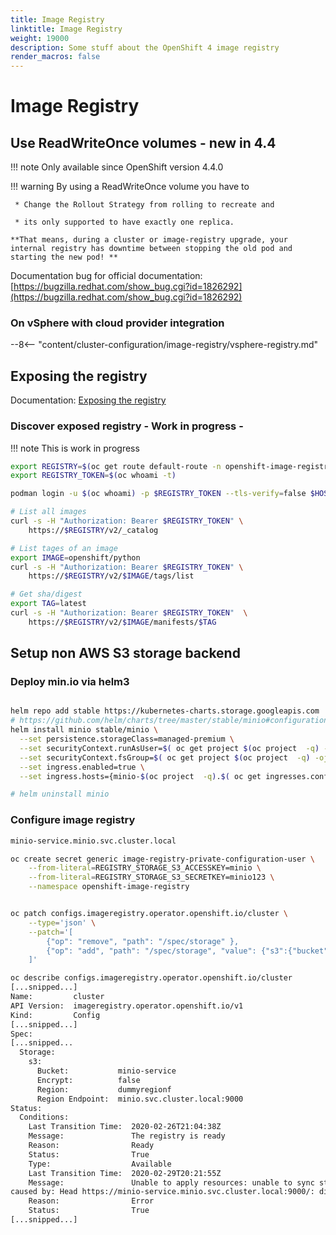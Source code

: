 ```yaml
---
title: Image Registry
linktitle: Image Registry
weight: 19000
description: Some stuff about the OpenShift 4 image registry
render_macros: false
---
```

# Image Registry

## Use ReadWriteOnce volumes - new in 4.4

!!! note
    Only available since OpenShift version 4.4.0

!!! warning
    By using a ReadWriteOnce volume you have to

     * Change the Rollout Strategy from rolling to recreate and

     * its only supported to have exactly one replica.

    **That means, during a cluster or image-registry upgrade, your internal registry has downtime between stopping the old pod and starting the new pod! **

Documentation bug for official documentation: [https://bugzilla.redhat.com/show_bug.cgi?id=1826292](https://bugzilla.redhat.com/show_bug.cgi?id=1826292)

### On vSphere with cloud provider integration

--8<-- "content/cluster-configuration/image-registry/vsphere-registry.md"

## Exposing the registry

Documentation: [Exposing the registry
](https://docs.openshift.com/container-platform/4.3/registry/securing-exposing-registry.html)

### Discover exposed registry - Work in progress -

!!! note
    This is work in progress

```bash
export REGISTRY=$(oc get route default-route -n openshift-image-registry --template='{{ .spec.host }}')
export REGISTRY_TOKEN=$(oc whoami -t)

podman login -u $(oc whoami) -p $REGISTRY_TOKEN --tls-verify=false $HOST

# List all images
curl -s -H "Authorization: Bearer $REGISTRY_TOKEN" \
    https://$REGISTRY/v2/_catalog

# List tages of an image
export IMAGE=openshift/python
curl -s -H "Authorization: Bearer $REGISTRY_TOKEN" \
    https://$REGISTRY/v2/$IMAGE/tags/list

# Get sha/digest
export TAG=latest
curl -s -H "Authorization: Bearer $REGISTRY_TOKEN"  \
    https://$REGISTRY/v2/$IMAGE/manifests/$TAG
```

## Setup non AWS S3 storage backend

### Deploy min.io via helm3

```bash

helm repo add stable https://kubernetes-charts.storage.googleapis.com
# https://github.com/helm/charts/tree/master/stable/minio#configuration
helm install minio stable/minio \
  --set persistence.storageClass=managed-premium \
  --set securityContext.runAsUser=$( oc get project $(oc project  -q) -ojsonpath='{.metadata.annotations.openshift\.io/sa\.scc\.uid-range}' | cut -f1 -d '/' ) \
  --set securityContext.fsGroup=$( oc get project $(oc project  -q) -ojsonpath='{.metadata.annotations.openshift\.io/sa\.scc\.supplemental-groups}' | cut -f1 -d '/' ) \
  --set ingress.enabled=true \
  --set ingress.hosts={minio-$(oc project  -q).$( oc get ingresses.config.openshift.io/cluster -o jsonpath="{.spec.domain}" )}

# helm uninstall minio

```

### Configure image registry

```bash
minio-service.minio.svc.cluster.local

oc create secret generic image-registry-private-configuration-user \
    --from-literal=REGISTRY_STORAGE_S3_ACCESSKEY=minio \
    --from-literal=REGISTRY_STORAGE_S3_SECRETKEY=minio123 \
    --namespace openshift-image-registry


oc patch configs.imageregistry.operator.openshift.io/cluster \
    --type='json' \
    --patch='[
        {"op": "remove", "path": "/spec/storage" },
        {"op": "add", "path": "/spec/storage", "value": {"s3":{"bucket": "minio-service", "regionEndpoint": "minio.svc.cluster.local:9000", "encrypt": false, "region": "dummyregion"}}}
    ]'

oc describe configs.imageregistry.operator.openshift.io/cluster
[...snipped...]
Name:         cluster
API Version:  imageregistry.operator.openshift.io/v1
Kind:         Config
[...snipped...]
Spec:
[...snipped...
  Storage:
    s3:
      Bucket:           minio-service
      Encrypt:          false
      Region:           dummyregionf
      Region Endpoint:  minio.svc.cluster.local:9000
Status:
  Conditions:
    Last Transition Time:  2020-02-26T21:04:38Z
    Message:               The registry is ready
    Reason:                Ready
    Status:                True
    Type:                  Available
    Last Transition Time:  2020-02-29T20:21:55Z
    Message:               Unable to apply resources: unable to sync storage configuration: RequestError: send request failed
caused by: Head https://minio-service.minio.svc.cluster.local:9000/: dial tcp 172.30.202.88:9000: connect: connection refused
    Reason:                Error
    Status:                True
[...snipped...]
```
